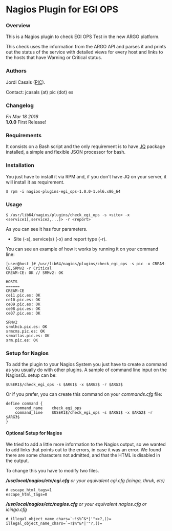 Nagios Plugin for EGI OPS
=========================

### Overview
This is a Nagios plugin to check EGI OPS Test in the new ARGO platform.

This check uses the information from the ARGO API and parses it and prints out the status of the service with detailed views for every host and links to the hosts that have Warning or Critical status.

### Authors
Jordi Casals ([PIC](http://www.pic.es)).

Contact: jcasals (at) pic (dot) es

### Changelog
*Fri Mar 18 2016*<br>
**1.0.0** First Release!

### Requirements
It consists on a Bash script and the only requirement is to have [JQ](http://stedolan.github.io/jq/) package installed, a simple and flexible JSON processor for bash.

### Installation
You just have to install it via RPM and, if you don't have JQ on your server, it will install it as requirement.
```
$ rpm -i nagios-plugins-egi_ops-1.0.0-1.el6.x86_64
```

### Usage
```
$ /usr/lib64/nagios/plugins/check_egi_ops -s <site> -x <service1[,service2,...]> -r <report>
```
As you can see it has four parameters. 
- Site (-s), service(s) (-x) and report type (-r).

You can see an example of how it works by running it on your command line:
```
[user@host ]# /usr/lib64/nagios/plugins/check_egi_ops -s pic -x CREAM-CE,SRMv2 -r Critical
CREAM-CE: OK // SRMv2: OK

HOSTS
======
CREAM-CE
ce11.pic.es: OK
ce10.pic.es: OK
ce09.pic.es: OK
ce08.pic.es: OK
ce07.pic.es: OK

SRMv2
srmlhcb.pic.es: OK
srmcms.pic.es: OK
srmatlas.pic.es: OK
srm.pic.es: OK
```

### Setup for Nagios
To add the plugin to your Nagios System you just have to create a command as you usually do with other plugins. A sample of command line input on the NagiosQL setup can be:
```
$USER1$/check_egi_ops -s $ARG1$ -x $ARG2$ -r $ARG3$
```
Or if you prefer, you can create this command on your *commands.cfg* file:
```
define command {
    command_name    check_egi_ops
    command_line    $USER1$/check_egi_ops -s $ARG1$ -x $ARG2$ -r $ARG3$
}
```

#### Optional Setup for Nagios
We tried to add a little more information to the Nagios output, so we wanted to add links that points out to the errors, in case it was an error. We found there are some characters not admitted, and that the HTML is disabled in the output. 

To change this you have to modify two files.

***/usr/local/nagios/etc/cgi.cfg*** *or your equivalent cgi.cfg (icinga, thruk, etc)*
```
# escape_html_tags=1
escape_html_tags=0
```
***/usr/local/nagios/etc/nagios.cfg*** *or your equivalent nagios.cfg or icinga.cfg*
```
# illegal_object_name_chars=`~!$%^&*|'"<>?,()=
illegal_object_name_chars=`~!$%^&*|'"?,()=
```

